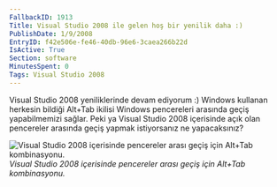 ```yaml
---
FallbackID: 1913
Title: Visual Studio 2008 ile gelen hoş bir yenilik daha :)
PublishDate: 1/9/2008
EntryID: f42e506e-fe46-40db-96e6-3caea266b22d
IsActive: True
Section: software
MinutesSpent: 0
Tags: Visual Studio 2008
---
```

Visual Studio 2008 yeniliklerinde devam ediyorum :) Windows kullanan
herkesin bildiği Alt+Tab ikilisi Windows pencereleri arasında geçiş
yapabilmemizi sağlar. Peki ya Visual Studio 2008 içerisinde açık olan
pencereler arasında geçiş yapmak istiyorsanız ne yapacaksınız?

![Visual Studio 2008 içerisinde pencereler arası geçiş için Alt+Tab
kombinasyonu.](http://cdn.daron.yondem.com/assets/1913/09012008.png)\
*Visual Studio 2008 içerisinde pencereler arası geçiş için Alt+Tab
kombinasyonu.*


